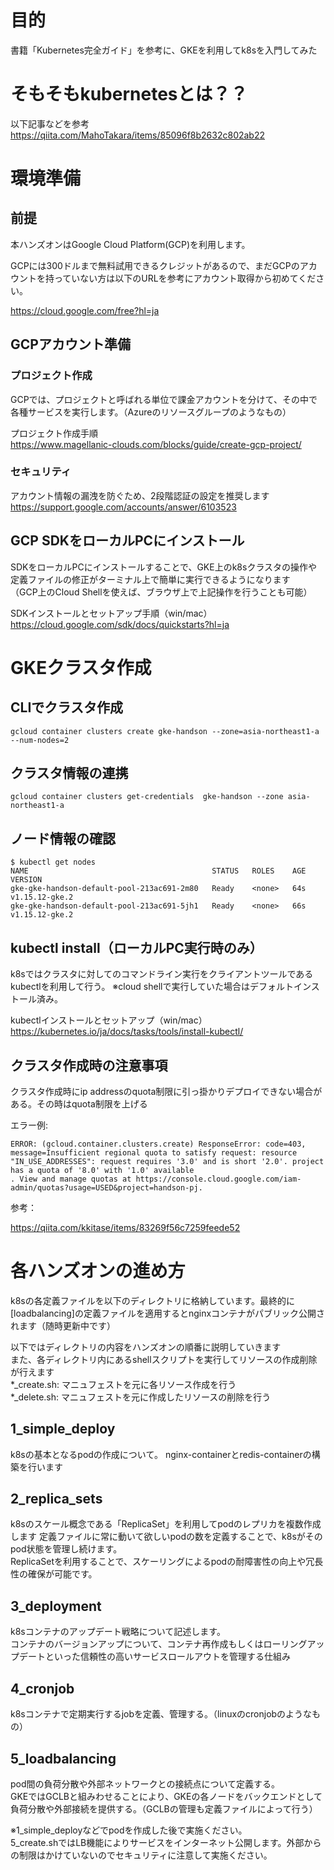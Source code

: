 # 目的
書籍「Kubernetes完全ガイド」を参考に、GKEを利用してk8sを入門してみた

# そもそもkubernetesとは？？
以下記事などを参考  
https://qiita.com/MahoTakara/items/85096f8b2632c802ab22

# 環境準備
## 前提
本ハンズオンはGoogle Cloud Platform(GCP)を利用します。

GCPには300ドルまで無料試用できるクレジットがあるので、まだGCPのアカウントを持っていない方は以下のURLを参考にアカウント取得から初めてください。

https://cloud.google.com/free?hl=ja

## GCPアカウント準備
### プロジェクト作成
GCPでは、プロジェクトと呼ばれる単位で課金アカウントを分けて、その中で各種サービスを実行します。（Azureのリソースグループのようなもの）

プロジェクト作成手順  
https://www.magellanic-clouds.com/blocks/guide/create-gcp-project/

### セキュリティ
アカウント情報の漏洩を防ぐため、2段階認証の設定を推奨します  
https://support.google.com/accounts/answer/6103523

## GCP SDKをローカルPCにインストール
SDKをローカルPCにインストールすることで、GKE上のk8sクラスタの操作や定義ファイルの修正がターミナル上で簡単に実行できるようになります  
（GCP上のCloud Shellを使えば、ブラウザ上で上記操作を行うことも可能）


SDKインストールとセットアップ手順（win/mac）  
https://cloud.google.com/sdk/docs/quickstarts?hl=ja


# GKEクラスタ作成
## CLIでクラスタ作成
```
gcloud container clusters create gke-handson --zone=asia-northeast1-a --num-nodes=2
```

## クラスタ情報の連携
```
gcloud container clusters get-credentials  gke-handson --zone asia-northeast1-a
```

## ノード情報の確認
```
$ kubectl get nodes
NAME                                         STATUS   ROLES    AGE   VERSION
gke-gke-handson-default-pool-213ac691-2m80   Ready    <none>   64s   v1.15.12-gke.2
gke-gke-handson-default-pool-213ac691-5jh1   Ready    <none>   66s   v1.15.12-gke.2
```

## kubectl install（ローカルPC実行時のみ）
k8sではクラスタに対してのコマンドライン実行をクライアントツールであるkubectlを利用して行う。
※cloud shellで実行していた場合はデフォルトインストール済み。

kubectlインストールとセットアップ（win/mac）  
https://kubernetes.io/ja/docs/tasks/tools/install-kubectl/

## クラスタ作成時の注意事項
クラスタ作成時にip addressのquota制限に引っ掛かりデプロイできない場合がある。その時はquota制限を上げる

エラー例:
```
ERROR: (gcloud.container.clusters.create) ResponseError: code=403, message=Insufficient regional quota to satisfy request: resource "IN_USE_ADDRESSES": request requires '3.0' and is short '2.0'. project has a quota of '8.0' with '1.0' available
. View and manage quotas at https://console.cloud.google.com/iam-admin/quotas?usage=USED&project=handson-pj.
```
参考：

https://qiita.com/kkitase/items/83269f56c7259feede52

# 各ハンズオンの進め方
k8sの各定義ファイルを以下のディレクトリに格納しています。最終的に[loadbalancing]の定義ファイルを適用するとnginxコンテナがパブリック公開されます（随時更新中です）

以下ではディレクトリの内容をハンズオンの順番に説明していきます  
また、各ディレクトリ内にあるshellスクリプトを実行してリソースの作成削除が行えます  
*_create.sh: マニュフェストを元に各リソース作成を行う  
*_delete.sh: マニュフェストを元に作成したリソースの削除を行う

## 1_simple_deploy
k8sの基本となるpodの作成について。
nginx-containerとredis-containerの構築を行います

## 2_replica_sets
k8sのスケール概念である「ReplicaSet」を利用してpodのレプリカを複数作成します
定義ファイルに常に動いて欲しいpodの数を定義することで、k8sがそのpod状態を管理し続けます。  
ReplicaSetを利用することで、スケーリングによるpodの耐障害性の向上や冗長性の確保が可能です。

## 3_deployment
k8sコンテナのアップデート戦略について記述します。  
コンテナのバージョンアップについて、コンテナ再作成もしくはローリングアップデートといった信頼性の高いサービスロールアウトを管理する仕組み

## 4_cronjob
k8sコンテナで定期実行するjobを定義、管理する。（linuxのcronjobのようなもの）

## 5_loadbalancing
pod間の負荷分散や外部ネットワークとの接続点について定義する。  
GKEではGCLBと組みわせることにより、GKEの各ノードをバックエンドとして負荷分散や外部接続を提供する。（GCLBの管理も定義ファイルによって行う）

※1_simple_deployなどでpodを作成した後で実施ください。  
 5_create.shではLB機能によりサービスをインターネット公開します。外部からの制限はかけていないのでセキュリティに注意して実施ください。